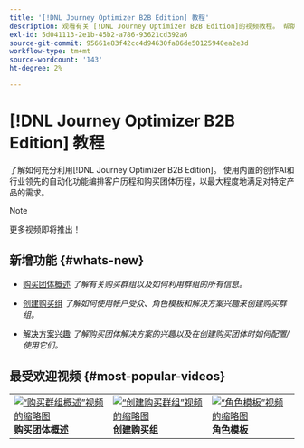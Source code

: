 ```yaml
---
title: '[!DNL Journey Optimizer B2B Edition] 教程'
description: 观看有关 [!DNL Journey Optimizer B2B Edition]的视频教程。 帮助您更好地了解如何编排帐户和购买团体历程等。
exl-id: 5d041113-2e1b-45b2-a786-93621cd392a6
source-git-commit: 95661e83f42cc4d94630fa86de50125940ea2e3d
workflow-type: tm+mt
source-wordcount: '143'
ht-degree: 2%

---
```


# [!DNL Journey Optimizer B2B Edition] 教程

了解如何充分利用[!DNL Journey Optimizer B2B Edition]。 使用内置的创作AI和行业领先的自动化功能编排客户历程和购买团体历程，以最大程度地满足对特定产品的需求。

>[!NOTE]
>
>更多视频即将推出！

## 新增功能 {#whats-new}

* [购买团体概述](/help/buying-groups/buying-groups-overview.md)
  _了解有关购买群组以及如何利用群组的所有信息。_

* [创建购买组](/help/buying-groups/create-a-buying-group.md)
  _了解如何使用帐户受众、角色模板和解决方案兴趣来创建购买群组。_

* [解决方案兴趣](/help/buying-groups/solution-interest.md)
  _了解购买团体解决方案的兴趣以及在创建购买团体时如何配置/使用它们。_

## 最受欢迎视频 {#most-popular-videos}

<table>
<tr>
<td>
<a href="/help/buying-groups/buying-groups-overview.md"><img alt="“购买群组概述”视频的缩略图" src="assets/buying-groups-overview.png"></a>
<div><a href="/help/buying-groups/buying-groups-overview.md"><strong>购买团体概述</strong></a></div>
</td>
<td>
<a href="/help/buying-groups/create-a-buying-group.md"><img alt="“创建购买群组”视频的缩略图" src="assets/create-a-buying-group.png"></a>
<div><a href="/help/buying-groups/create-a-buying-group.md"><strong>创建购买组</strong></a></div>
</td>
<td>
<a href="/help/buying-groups/role-templates.md"><img alt="“角色模板”视频的缩略图" src="assets/role-templates.png" /></a>
<div><a href="/help/buying-groups/role-templates.md"><strong>角色模板</strong></a></div>
</td>
</tr>
</table>
